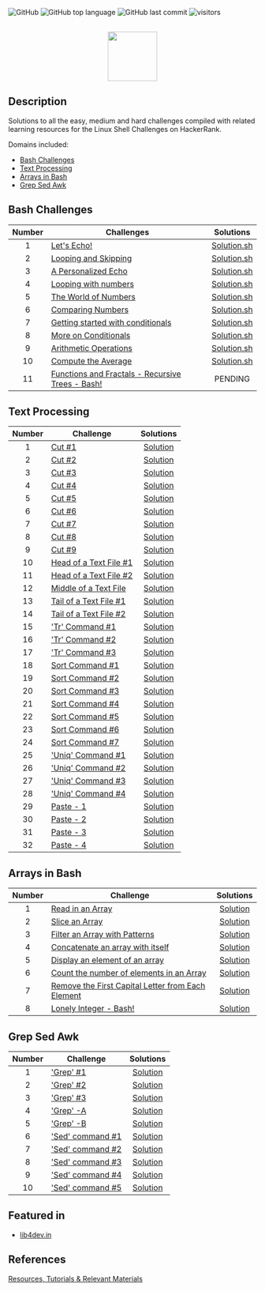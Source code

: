 ![GitHub](https://img.shields.io/github/license/Thomas-George-T/HackerRank-The-Linux-Shell-Challenges-Solutions.svg)
![GitHub top language](https://img.shields.io/github/languages/top/Thomas-George-T/HackerRank-The-Linux-Shell-Challenges-Solutions.svg)
![GitHub last commit](https://img.shields.io/github/last-commit/Thomas-George-T/HackerRank-The-Linux-Shell-Challenges-Solutions.svg)
![visitors](https://visitor-badge.glitch.me/badge?page_id=Thomas-George-T.HackerRank-The-Linux-Shell-Challenges-Solutions)

<p align="center">  
	<br>
	<a href="https://www.hackerrank.com/Thomas_George_T">
        <img height=100 src="https://d3keuzeb2crhkn.cloudfront.net/hackerrank/assets/styleguide/logo_wordmark-f5c5eb61ab0a154c3ed9eda24d0b9e31.svg"> 
    	</a>
	<br>
</p>

## Description
Solutions to all the easy, medium and hard challenges compiled with related learning resources for the Linux Shell Challenges on HackerRank. 

Domains included: 
* [Bash Challenges](https://github.com/Thomas-George-T/HackerRank-The-Linux-Shell-Challenges-Solutions#bash-challenges)
* [Text Processing](https://github.com/Thomas-George-T/HackerRank-The-Linux-Shell-Challenges-Solutions#text-processing)
* [Arrays in Bash](https://github.com/Thomas-George-T/HackerRank-The-Linux-Shell-Challenges-Solutions#arrays-in-bash)
* [Grep Sed Awk](https://github.com/Thomas-George-T/HackerRank-The-Linux-Shell-Challenges-Solutions#grep-sed-awk)

## Bash Challenges

| Number | Challenges | Solutions |
|:------:|------------|:---------:|
| 1 |[Let's Echo!](https://www.hackerrank.com/challenges/bash-tutorials-lets-echo/problem) | [Solution.sh](Challenges/Bash/Let's%20Echo.sh)
| 2 |[Looping and Skipping](https://www.hackerrank.com/challenges/bash-tutorials---looping-and-skipping/problem) | [Solution.sh](Challenges/Bash/Looping%20and%20Skipping.sh)
| 3 |[A Personalized Echo](https://www.hackerrank.com/challenges/bash-tutorials---a-personalized-echo/problem) | [Solution.sh](Challenges/Bash/A%20Personalized%20Echo.sh)
| 4 |[Looping with numbers](https://www.hackerrank.com/challenges/bash-tutorials---looping-with-numbers/problem) |  [Solution.sh](Challenges/Bash/Looping%20with%20Numbers.sh)
| 5 |[The World of Numbers](https://www.hackerrank.com/challenges/bash-tutorials---the-world-of-numbers/problem) | [Solution.sh](Challenges/Bash/The%20World%20of%20Numbers.sh)
| 6 |[Comparing Numbers](https://www.hackerrank.com/challenges/bash-tutorials---comparing-numbers/problem) | [Solution.sh](Challenges/Bash/Comparing%20Numbers.sh)
| 7 |[Getting started with conditionals](https://www.hackerrank.com/challenges/bash-tutorials---getting-started-with-conditionals/problem) | [Solution.sh](Challenges/Bash/Getting%20started%20with%20conditionals.sh)
| 8 |[More on Conditionals](https://www.hackerrank.com/challenges/bash-tutorials---more-on-conditionals/problem) | [Solution.sh](Challenges/Bash/More%20on%20Conditionals.sh)
| 9 |[Arithmetic Operations](https://www.hackerrank.com/challenges/bash-tutorials---arithmetic-operations/problem) | [Solution.sh](Challenges/Bash/Arithmetic%20Operations.sh)
| 10|[Compute the Average](https://www.hackerrank.com/challenges/bash-tutorials---compute-the-average/problem) | [Solution.sh](Challenges/Bash/Compute%20the%20average.sh)
| 11|[Functions and Fractals - Recursive Trees - Bash!](https://www.hackerrank.com/challenges/fractal-trees-all/problem) | PENDING

## Text Processing

| Number | Challenge | Solutions |
|:------:|-----------|:---------:|
|1|[Cut #1](https://www.hackerrank.com/challenges/text-processing-cut-1/problem) | [Solution](Challenges/Text%20Processing/Cut%20%231.sh) |
|2|[Cut #2](https://www.hackerrank.com/challenges/text-processing-cut-2/problem) | [Solution](Challenges/Text%20Processing/Cut%20%232.sh) |
|3|[Cut #3](https://www.hackerrank.com/challenges/text-processing-cut-3/problem) | [Solution](Challenges/Text%20Processing/Cut%20%233.sh) |
|4|[Cut #4](https://www.hackerrank.com/challenges/text-processing-cut-4/problem) | [Solution](Challenges/Text%20Processing/Cut%20%234%20.sh) |
|5|[Cut #5](https://www.hackerrank.com/challenges/text-processing-cut-5/problem) | [Solution](Challenges/Text%20Processing/Cut%20%235.sh) |
|6|[Cut #6](https://www.hackerrank.com/challenges/text-processing-cut-6/problem) | [Solution](Challenges/Text%20Processing/Cut%20%236.sh) |
|7|[Cut #7](https://www.hackerrank.com/challenges/text-processing-cut-7/problem) | [Solution](Challenges/Text%20Processing/Cut%20%237.sh) |
|8|[Cut #8](https://www.hackerrank.com/challenges/text-processing-cut-8/problem) | [Solution](Challenges/Text%20Processing/Cut%20%238.sh) |
|9|[Cut #9](https://www.hackerrank.com/challenges/text-processing-cut-9/problem) | [Solution](Challenges/Text%20Processing/Cut%20%239.sh) |
|10|[Head of a Text File #1](https://www.hackerrank.com/challenges/text-processing-head-1/problem) | [Solution](Challenges/Text%20Processing/Head%20of%20a%20Text%20File%20%231.sh) |
|11|[Head of a Text File #2](https://www.hackerrank.com/challenges/text-processing-head-2/problem) | [Solution](Challenges/Text%20Processing/Head%20of%20a%20Text%20File%20%232.sh) |
|12|[Middle of a Text File](https://www.hackerrank.com/challenges/text-processing-in-linux---the-middle-of-a-text-file/problem) | [Solution](Challenges/Text%20Processing/Middle%20of%20a%20Text%20File.sh) |
|13|[Tail of a Text File #1](https://www.hackerrank.com/challenges/text-processing-tail-1/problem) | [Solution](Challenges/Text%20Processing/Tail%20of%20a%20Text%20File%20%231.sh) |
|14|[Tail of a Text File #2](https://www.hackerrank.com/challenges/text-processing-tail-2/problem) | [Solution](Challenges/Text%20Processing/Tail%20of%20a%20Text%20File%20%232.sh) |
|15|['Tr' Command #1](https://www.hackerrank.com/challenges/text-processing-tr-1/problem) | [Solution](Challenges/Text%20Processing/'Tr'%20Command%20%231.sh) |
|16|['Tr' Command #2](https://www.hackerrank.com/challenges/text-processing-tr-2/problem) | [Solution](Challenges/Text%20Processing/'Tr'%20Command%20%232.sh) |
|17|['Tr' Command #3](https://www.hackerrank.com/challenges/text-processing-tr-3/problem) | [Solution](Challenges/Text%20Processing/'Tr'%20Command%20%233.sh) |
|18|[Sort Command #1](https://www.hackerrank.com/challenges/text-processing-sort-1/problem) | [Solution](Challenges/Text%20Processing/Sort%20Command%20%231.sh) |
|19|[Sort Command #2](https://www.hackerrank.com/challenges/text-processing-sort-2/problem) | [Solution](Challenges/Text%20Processing/Sort%20Command%20%232.sh) |
|20|[Sort Command #3](https://www.hackerrank.com/challenges/text-processing-sort-3/problem) | [Solution](Challenges/Text%20Processing/Sort%20Command%20%233.sh) |
|21|[Sort Command #4](https://www.hackerrank.com/challenges/text-processing-sort-4/problem) | [Solution](Challenges/Text%20Processing/Sort%20Command%20%234.sh) |
|22|[Sort Command #5](https://www.hackerrank.com/challenges/text-processing-sort-5/problem) | [Solution](Challenges/Text%20Processing/Sort%20Command%20%235.sh) |
|23|[Sort Command #6](https://www.hackerrank.com/challenges/text-processing-sort-6/problem) | [Solution](Challenges/Text%20Processing/Sort%20command%20%236.sh) |
|24|[Sort Command #7](https://www.hackerrank.com/challenges/text-processing-sort-7/problem) | [Solution](Challenges/Text%20Processing/Sort%20command%20%237.sh) |
|25|['Uniq' Command #1](https://www.hackerrank.com/challenges/text-processing-in-linux-the-uniq-command-1/problem) | [Solution](Challenges/Text%20Processing/'Uniq'%20Command%20%231.sh) |
|26|['Uniq' Command #2](https://www.hackerrank.com/challenges/text-processing-in-linux-the-uniq-command-2/problem) | [Solution](Challenges/Text%20Processing/'Uniq'%20Command%20%232.sh) |
|27|['Uniq' Command #3](https://www.hackerrank.com/challenges/text-processing-in-linux-the-uniq-command-3/problem)| [Solution](Challenges/Text%20Processing/'Uniq'%20Command%20%233.sh) |
|28|['Uniq' Command #4](https://www.hackerrank.com/challenges/text-processing-in-linux-the-uniq-command-4/problem) | [Solution](Challenges/Text%20Processing/'Uniq'%20Command%20%234.sh) |
|29|[Paste - 1](https://www.hackerrank.com/challenges/paste-1/problem) | [Solution](Challenges/Text%20Processing/Paste%20-%201.sh) |
|30|[Paste - 2](https://www.hackerrank.com/challenges/paste-2/problem) | [Solution](Challenges/Text%20Processing/Paste%20-%202.sh) |
|31|[Paste - 3](https://www.hackerrank.com/challenges/paste-3/problem) | [Solution](Challenges/Text%20Processing/Paste%20-%203.sh) |
|32|[Paste - 4](https://www.hackerrank.com/challenges/paste-4/problem) | [Solution](Challenges/Text%20Processing/Paste%20-%204.sh) |


## Arrays in Bash

| Number | Challenge | Solutions |
|:------:|-----------|:---------:|
|1|[Read in an Array](https://www.hackerrank.com/challenges/bash-tutorials-read-in-an-array/problem) | [Solution](Challenges/Arrays%20in%20Bash/Read%20in%20an%20Array.sh) |
|2|[Slice an Array](https://www.hackerrank.com/challenges/bash-tutorials-slice-an-array/problem) | [Solution](Challenges/Arrays%20in%20Bash/Slice%20an%20Array.sh) |
|3|[Filter an Array with Patterns](https://www.hackerrank.com/challenges/bash-tutorials-filter-an-array-with-patterns/problem) | [Solution](Challenges/Arrays%20in%20Bash/Filter%20an%20Array%20with%20Patterns.sh) |
|4|[Concatenate an array with itself](https://www.hackerrank.com/challenges/bash-tutorials-concatenate-an-array-with-itself/problem) | [Solution](Challenges/Arrays%20in%20Bash/Concatenate%20an%20array%20with%20itself.sh) |
|5|[Display an element of an array](https://www.hackerrank.com/challenges/bash-tutorials-display-the-third-element-of-an-array/problem) | [Solution](Challenges/Arrays%20in%20Bash/Display%20an%20element%20of%20an%20array.sh) |
|6|[Count the number of elements in an Array](https://www.hackerrank.com/challenges/bash-tutorials-count-the-number-of-elements-in-an-array/problem) | [Solution](Challenges/Arrays%20in%20Bash/Count%20the%20number%20of%20elements%20in%20an%20Array.sh) |
|7|[Remove the First Capital Letter from Each Element](https://www.hackerrank.com/challenges/bash-tutorials-remove-the-first-capital-letter-from-each-array-element/problem) | [Solution](Challenges/Arrays%20in%20Bash/Remove%20the%20First%20Capital%20Letter%20from%20Each%20Element.sh) |
|8|[Lonely Integer - Bash!](https://www.hackerrank.com/challenges/lonely-integer-2/problem) | [Solution](Challenges/Arrays%20in%20Bash/Lonely%20Integer%20-%20Bash!.sh) |

## Grep Sed Awk

| Number | Challenge | Solutions |
|:------:|-----------|:---------:|
|1|['Grep' #1](https://www.hackerrank.com/challenges/text-processing-in-linux-the-grep-command-1/problem) | [Solution](Challenges/Grep%20Sed%20Awk/'Grep'%20%231.sh) |
|2|['Grep' #2](https://www.hackerrank.com/challenges/text-processing-in-linux-the-grep-command-2/problem) | [Solution](Challenges/Grep%20Sed%20Awk/'Grep'%20%232.sh) |
|3|['Grep' #3](https://www.hackerrank.com/challenges/text-processing-in-linux-the-grep-command-3/problem) | [Solution](Challenges/Grep%20Sed%20Awk/'Grep'%20%233.sh) |
|4|['Grep' -A](https://www.hackerrank.com/challenges/text-processing-in-linux-the-grep-command-4/problem) | [Solution](Challenges/Grep%20Sed%20Awk/'Grep'%20-A.sh) |
|5|['Grep' -B](https://www.hackerrank.com/challenges/text-processing-in-linux-the-grep-command-5/problem) | [Solution](Challenges/Grep%20Sed%20Awk/'Grep'%20-%20B.sh) |
|6|['Sed' command #1](https://www.hackerrank.com/challenges/text-processing-in-linux-the-sed-command-1/problem) | [Solution](Challenges/Grep%20Sed%20Awk/'Sed'%20command%20%231.sh) |
|7|['Sed' command #2](https://www.hackerrank.com/challenges/text-processing-in-linux-the-sed-command-2/problem) | [Solution](Challenges/Grep%20Sed%20Awk/'Sed'%20command%20%232.sh) |
|8|['Sed' command #3](https://www.hackerrank.com/challenges/text-processing-in-linux-the-sed-command-3/problem) | [Solution](Challenges/Grep%20Sed%20Awk/'Sed'%20command%20%233.sh) |
|9|['Sed' command #4](https://www.hackerrank.com/challenges/sed-command-4/problem) | [Solution](Challenges/Grep%20Sed%20Awk/'Sed'%20command%20%234.sh) |
|10|['Sed' command #5](https://www.hackerrank.com/challenges/sed-command-5/problem) | [Solution](Challenges/Grep%20Sed%20Awk/'Sed'%20command%20%235.sh) |

## Featured in
- [lib4dev.in](http://www.lib4dev.in/info/Thomas-George-T/HackerRank-The-Linux-Shell-Challenges-Solutions/117837470)

## References 

[Resources, Tutorials & Relevant Materials](Resources.md)
